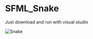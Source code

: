 # SFML_Snake

Just download and run with visual studio

![Snake](https://github.com/Onizuka893/SFML_Snake/assets/92974194/5c6e6290-9bdb-4b6a-812f-f7d9a086e6e0)
